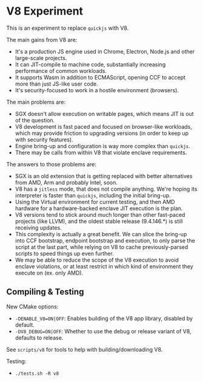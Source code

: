 # V8 Experiment

This is an experiment to replace `quickjs` with V8.

The main gains from V8 are:

- It's a production JS engine used in Chrome, Electron, Node.js and other large-scale projects.
- It can JIT-compile to machine code, substantially increasing performance of common workloads.
- It supports Wasm in addition to ECMAScript, opening CCF to accept more than just JS-like user code.
- It's security-focused to work in a hostile environment (browsers).

The main problems are:

- SGX doesn't allow execution on writable pages, which means JIT is out of the question.
- V8 development is fast paced and focused on browser-like workloads, which may provide friction to upgrading versions (in order to keep up with security features).
- Engine bring-up and configuration is way more complex than `quickjs`.
- There may be calls from within V8 that violate enclave requirements.

The answers to those problems are:

- SGX is an old extension that is getting replaced with better alternatives from AMD, Arm and probably Intel, soon.
- V8 has a `jitless` mode, that does not compile anything. We're hoping its interpreter is faster than `quickjs`, including the initial bring-up.
- Using the Virtual environment for current testing, and then AMD hardware for a hardware-backed enclave JIT execution is the plan.
- V8 versions tend to stick around much longer than other fast-paced projects (like LLVM), and the oldest stable release (9.4.146.\*) is still receiving updates.
- This complexity is actually a great benefit. We can slice the bring-up into CCF bootstrap, endpoint bootstrap and execution, to only parse the script at the last part, while relying on V8 to cache previously-parsed scripts to speed things up even further.
- We may be able to reduce the scope of the V8 execution to avoid enclave violations, or at least restrict in which kind of environment they execute on (ex. only AMD).

## Compiling & Testing

New CMake options:
- `-DENABLE_V8=ON|OFF`: Enables building of the V8 app library, disabled by default.
- `-DV8_DEBUG=ON|OFF`: Whether to use the debug or release variant of V8, defaults to release.

See `scripts/v8` for tools to help with building/downloading V8.

Testing:
- `./tests.sh -R v8`

